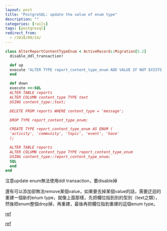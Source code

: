 ```yaml
---
layout: post
title: "PostgreSQL: update the value of enum type"
description: ""
categories: [rails]
tags: [postgresql]
redirect_from:
  - /2018/09/14/
---
```

~~~ruby
class AlterReportContentTypeEnum < ActiveRecord::Migration[5.2]
  disable_ddl_transaction!

  def up
  execute "ALTER TYPE report_content_type_enum ADD VALUE IF NOT EXISTS 'message';"
  end

  def down
  execute <<-SQL
  ALTER TABLE reports
  ALTER COLUMN content_type TYPE text
  USING content_type::text;

  DELETE FROM reports WHERE content_type = 'message';

  DROP TYPE report_content_type_enum;

  CREATE TYPE report_content_type_enum AS ENUM (
  'activity', 'community', 'topic', 'event', 'have'
  );

  ALTER TABLE reports
  ALTER COLUMN content_type TYPE report_content_type_enum
  USING content_type::report_content_type_enum;
  SQL
  end
end
~~~

注意update enum無法使用ddl transaction，要disable掉

還有可以添加卻無法remove某個value，如果要去掉某個value的話，需要迂迴的重建一個新的enum type，就像上面那樣，先把欄位指到別的型別（text之類），然後把enum整個drop掉，再重建，最後再把欄位指到重建的這個enum type。

[ref](https://dev.to/amplifr/postgres-enums-with-rails-4ld0)

[ref](https://medium.com/pretto/update-postgresql-enums-with-rails-migrations-ceb8a86d8cee)

